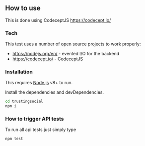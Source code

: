 ## How to use
This is done using CodeceptJS <https://codecept.io/>

### Tech
This test uses a number of open source projects to work properly:

* <https://nodejs.org/en/> - evented I/O for the backend
* <https://codecept.io/> - CodeceptJS

### Installation
This requires [Node.js](https://nodejs.org/) v8+ to run.

Install the dependencies and devDependencies.

```sh
cd trustingsocial
npm i
```

### How to trigger API tests
To run all api tests just simply type

```sh
npm test
```
